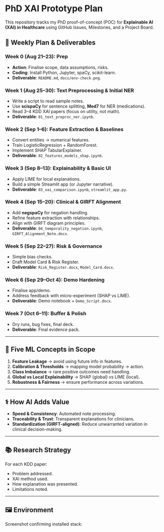# PhD XAI Prototype Plan

This repository tracks my PhD proof-of-concept (POC) for **Explainable AI (XAI) in Healthcare** using GitHub Issues, Milestones, and a Project Board.  

## 📅 Weekly Plan & Deliverables

### Week 0 (Aug 21–23): Prep
- **Action**: Finalise scope, data assumptions, risks.  
- **Coding**: Install Python, Jupyter, spaCy, scikit-learn.  
- **Deliverable**: `README.md`, `docs/env-check.png`.  

### Week 1 (Aug 25–30): Text Preprocessing & Initial NER
- Write a script to read sample notes.  
- Use **scispaCy** for sentence splitting, **Med7** for NER (medications).  
- Read 3–4 KDD XAI papers (focus on utility, not math).  
- **Deliverable**: `01_text_preproc_ner.ipynb`.  

### Week 2 (Sep 1–6): Feature Extraction & Baselines
- Convert entities → numerical features.  
- Train LogisticRegression + RandomForest.  
- Implement SHAP TabularExplainer.  
- **Deliverable**: `02_features_models_shap.ipynb`.  

### Week 3 (Sep 8–13): Explainability & Basic UI
- Apply LIME for local explanations.  
- Build a simple Streamlit app (or Jupyter narrative).  
- **Deliverable**: `03_xai_comparison.ipynb`, `streamlit_app.py`.  

### Week 4 (Sep 15–20): Clinical & GIRFT Alignment
- Add **negspaCy** for negation handling.  
- Refine feature extraction with relationships.  
- Align with GIRFT diagram principles.  
- **Deliverable**: `04_temporality_negation.ipynb`, `GIRFT_Alignment_Note.docx`.  

### Week 5 (Sep 22–27): Risk & Governance
- Simple bias checks.  
- Draft Model Card & Risk Register.  
- **Deliverable**: `Risk_Register.docx`, `Model_Card.docx`.  

### Week 6 (Sep 29–Oct 4): Demo Hardening
- Finalise app/demo.  
- Address feedback with micro-experiment (SHAP vs LIME).  
- **Deliverable**: Demo notebook + `Demo_Script.docx`.  

### Week 7 (Oct 6–11): Buffer & Polish
- Dry runs, bug fixes, final deck.  
- **Deliverable**: Final evidence pack.  

---

## 🔑 Five ML Concepts in Scope
1. **Feature Leakage** → avoid using future info in features.  
2. **Calibration & Thresholds** → mapping model probability → action.  
3. **Class Imbalance** → rare positive outcomes need handling.  
4. **Global vs Local Explainability** → SHAP (global) vs LIME (local).  
5. **Robustness & Fairness** → ensure performance across variations.  

---

## ⚕️ How AI Adds Value
- **Speed & Consistency**: Automated note processing.  
- **Traceability & Trust**: Transparent explanations for clinicians.  
- **Standardization (GIRFT-aligned)**: Reduce unwarranted variation in clinical decision-making.  

---

## 📚 Research Strategy
For each KDD paper:  
- Problem addressed.  
- XAI method used.  
- How explanation was presented.  
- Limitations noted.  

---

## 🖼 Environment
Screenshot confirming installed stack:  
